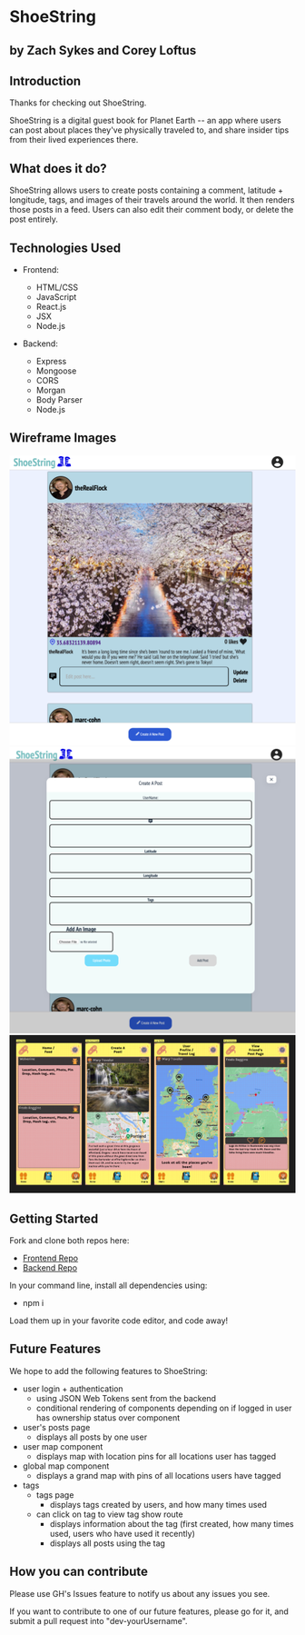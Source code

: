 # ShoeString

## by Zach Sykes and Corey Loftus

###

## Introduction

Thanks for checking out ShoeString.

ShoeString is a digital guest book for Planet Earth -- an app where users can post about places they've physically traveled to, and share insider tips from their lived experiences there.

## What does it do?

ShoeString allows users to create posts containing a comment, latitude + longitude, tags, and images of their travels around the world. It then renders those posts in a feed. Users can also edit their comment body, or delete the post entirely.

## Technologies Used
- Frontend:
    - HTML/CSS
    - JavaScript
    - React.js
    - JSX
    - Node.js

- Backend:
    - Express
    - Mongoose
    - CORS
    - Morgan
    - Body Parser
    - Node.js

## Wireframe Images
![ShoeString MVP Screenshot 1](readme-images/MVP-screenshot-1.png)
![ShoeString MVP Screenshot 2](readme-images/MVP-screenshot-2.png)
![ShoeString Wireframes](readme-images/ShoeString-Wireframes.png)

## Getting Started

Fork and clone both repos here:

-   [Frontend Repo](https://github.com/Calathea-Z/ShoeString)
-   [Backend Repo](https://github.com/coreyloftus/shoestring-backend)

In your command line, install all dependencies using:

-   npm i

Load them up in your favorite code editor, and code away!

## Future Features
We hope to add the following features to ShoeString:
- user login + authentication
    - using JSON Web Tokens sent from the backend
    - conditional rendering of components depending on if logged in user has ownership status over component
- user's posts page
    - displays all posts by one user 
- user map component
    - displays map with location pins for all locations user has tagged
- global map component
    - displays a grand map with pins of all locations users have tagged
- tags
    - tags page
        - displays tags created by users, and how many times used
    - can click on tag to view tag show route
        - displays information about the tag (first created, how many times used, users who have used it recently)
        - displays all posts using the tag
    
## How you can contribute

Please use GH's Issues feature to notify us about any issues you see.

If you want to contribute to one of our future features, please go for it, and submit a pull request into "dev-yourUsername".

##